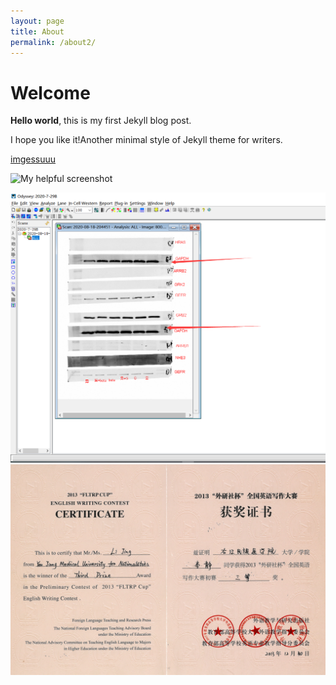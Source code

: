 ```yaml
---
layout: page
title: About
permalink: /about2/
---
```


# Welcome

**Hello world**, this is my first Jekyll blog post.

I hope you like it!Another minimal style of Jekyll theme for writers.

[imgessuuu](/image.html)

![My helpful screenshot](logo.png)

<img class="pic1" src="scripts/2.png">

<div align="center">
<img src="./assets/css/x3.jpg">
</div>
